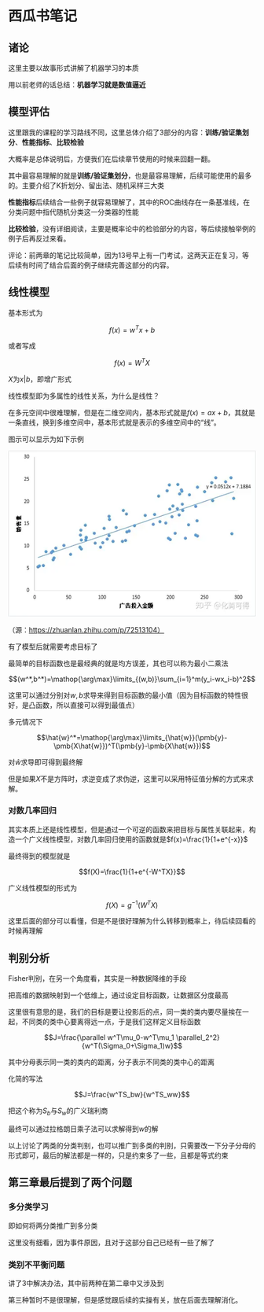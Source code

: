 # 西瓜书笔记

## 诸论

这里主要以故事形式讲解了机器学习的本质

用以前老师的话总结：**机器学习就是数值逼近**

## 模型评估

这里跟我的课程的学习路线不同，这里总体介绍了3部分的内容：**训练/验证集划分**、**性能指标**、**比较检验**

大概率是总体说明后，方便我们在后续章节使用的时候来回翻一翻。

其中最容易理解的就是**训练/验证集划分**，也是最容易理解，后续可能使用的最多的。主要介绍了K折划分、留出法、随机采样三大类

**性能指标**后续结合一些例子就容易理解了，其中的ROC曲线存在一条基准线，在分类问题中指代随机分类这一分类器的性能

**比较检验**，没有详细阅读，主要是概率论中的检验部分的内容，等后续接触举例的例子后再反过来看。


评论：前两章的笔记比较简单，因为13号早上有一门考试，这两天正在复习，等后续有时间了结合后面的例子继续完善这部分的内容。

## 线性模型

基本形式为

$$f(x)=w^Tx+b$$

或者写成

$$f(x)=W^TX$$

$X$为$x|b$，即增广形式

线性模型即为多属性的线性关系，为什么是线性？

在多元空间中很难理解，但是在二维空间内，基本形式就是$f(x)=ax+b$，其就是一条直线，换到多维空间中，基本形式就是表示的多维空间中的“线”。

图示可以显示为如下示例

![Alt text](image.png)

（源：https://zhuanlan.zhihu.com/p/72513104）

有了模型后就需要考虑目标了

最简单的目标函数也是最经典的就是均方误差，其也可以称为最小二乘法

$$(w^*,b^*)=\mathop{\arg\max}\limits_{(w,b)}\sum_{i=1}^m(y_i-wx_i-b)^2$$

这里可以通过分别对$w,b$求导来得到目标函数的最小值（因为目标函数的特性很好，是凸函数，所以直接可以得到最值点）

多元情况下

$$\hat{w}^*=\mathop{\arg\max}\limits_{\hat{w}}(\pmb{y}-\pmb{X\hat{w}})^T(\pmb{y}-\pmb{X\hat{w}})$$

对$\hat{w}$求导即可得到最终解

但是如果$X$不是方阵时，求逆变成了求伪逆，这里可以采用特征值分解的方式来求解。

### 对数几率回归

其实本质上还是线性模型，但是通过一个可逆的函数来把目标与属性关联起来，构造一个广义线性模型，对数几率回归使用的函数就是$f(x)=\frac{1}{1+e^{-x}}$

最终得到的模型就是

$$f(X)=\frac{1}{1+e^{-W^TX}}$$


广义线性模型的形式为


$$f(X)=g^{-1}(W^TX)$$

这里后面的部分可以看懂，但是不是很好理解为什么转移到概率上，待后续回看的时候再理解

## 判别分析

Fisher判别，在另一个角度看，其实是一种数据降维的手段

把高维的数据映射到一个低维上，通过设定目标函数，让数据区分度最高

这里很有意思的是，我们的目标是要让投影后的点，同一类的类内要尽量挨在一起，不同类的类中心要离得远一点，于是我们这样定义目标函数

$$J=\frac{\parallel w^T\mu_0-w^T\mu_1 \parallel_2^2}{w^T(\Sigma_0+\Sigma_1)w}$$

其中分母表示同一类的类内的距离，分子表示不同类的类中心的距离

化简的写法

$$J=\frac{w^TS_bw}{w^TS_ww}$$

把这个称为$S_b$与$S_w$的广义瑞利商

最终可以通过拉格朗日乘子法可以求解得到$w$的解

以上讨论了两类的分类判别，也可以推广到多类的判别，只需要改一下分子分母的形式即可，最后的解法都是一样的，只是约束多了一些，且都是等式约束

## 第三章最后提到了两个问题

### 多分类学习

即如何将两分类推广到多分类

这里没有细看，因为事件原因，且对于这部分自己已经有一些了解了

### 类别不平衡问题

讲了3中解决办法，其中前两种在第二章中又涉及到

第三种暂时不是很理解，但是感觉跟后续的实操有关，放在后面去理解消化。
